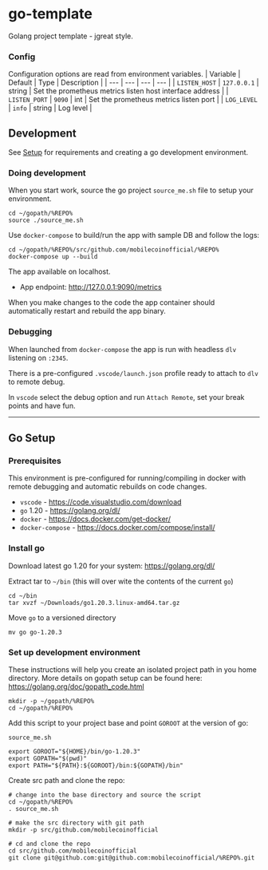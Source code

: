 # go-template
Golang project template - jgreat style.

### Config

Configuration options are read from environment variables.
| Variable | Default | Type | Description |
| --- | --- | --- | --- |
| `LISTEN_HOST` | `127.0.0.1` | string | Set the prometheus metrics listen host interface address |
| `LISTEN_PORT` | `9090` | int | Set the prometheus metrics listen port |
| `LOG_LEVEL` | `info` | string | Log level |


## Development

See [Setup](#go_setup) for requirements and creating a go development environment.

### Doing development

When you start work, source the go project `source_me.sh` file to setup your environment.

```
cd ~/gopath/%REPO%
source ./source_me.sh
```

Use `docker-compose` to build/run the app with sample DB and follow the logs:

```
cd ~/gopath/%REPO%/src/github.com/mobilecoinofficial/%REPO%
docker-compose up --build
```

The app available on localhost.

* App endpoint: http://127.0.0.1:9090/metrics

When you make changes to the code the app container should automatically restart and rebuild the app binary.

### Debugging

When launched from `docker-compose` the app is run with headless `dlv` listening on `:2345`.

There is a pre-configured `.vscode/launch.json` profile ready to attach to `dlv` to remote debug.

In `vscode` select the debug option and run `Attach Remote`, set your break points and have fun.

---

## Go Setup

### Prerequisites

This environment is pre-configured for running/compiling in docker with remote debugging and automatic rebuilds on code changes.

- `vscode` - https://code.visualstudio.com/download
- `go` 1.20 - https://golang.org/dl/
- `docker` - https://docs.docker.com/get-docker/
- `docker-compose` - https://docs.docker.com/compose/install/

### Install go

Download latest go 1.20 for your system: https://golang.org/dl/

Extract tar to `~/bin` (this will over wite the contents of the current `go`)

```
cd ~/bin
tar xvzf ~/Downloads/go1.20.3.linux-amd64.tar.gz
```

Move `go` to a versioned directory

```
mv go go-1.20.3
```

### Set up development environment

These instructions will help you create an isolated project path in you home directory.  More details on gopath setup can be found here: https://golang.org/doc/gopath_code.html

```
mkdir -p ~/gopath/%REPO%
cd ~/gopath/%REPO%
```

Add this script to your project base and point `GOROOT` at the version of go:

`source_me.sh`

```
export GOROOT="${HOME}/bin/go-1.20.3"
export GOPATH="$(pwd)"
export PATH="${PATH}:${GOROOT}/bin:${GOPATH}/bin"
```

Create src path and clone the repo:

```
# change into the base directory and source the script
cd ~/gopath/%REPO%
. source_me.sh

# make the src directory with git path
mkdir -p src/github.com/mobilecoinofficial

# cd and clone the repo
cd src/github.com/mobilecoinofficial
git clone git@github.com:git@github.com:mobilecoinofficial/%REPO%.git
```
